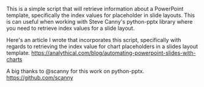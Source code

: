 This is a simple script that will retrieve information about a PowerPoint template, specifically the index values for placeholder in slide layouts. 
This is can useful when working with Steve Canny's python-pptx library where you need to retrieve index values for a slide layout.

Here's an article I wrote that incorporates this script, specifically with regards to retrieving the index value for chart placeholders in a slides layout template.
https://analythical.com/blog/automating-powerpoint-slides-with-charts

A big thanks to @scanny for this work on python-pptx. https://github.com/scanny
